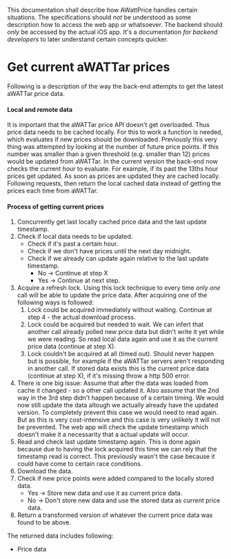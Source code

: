 This documentation shall describe how AWattPrice handles certain situations. The specifications should *not* be understood as some description how to access the web app or whatsoever. The backend should *only* be accessed by the actual iOS app. It's a documentation *for backend developers* to later understand certain concepts quicker.

# **Get current aWATTar prices**

Following is a description of the way the back-end attempts to get the latest aWATTar price data.

#### Local and remote data
It is important that the aWATTar price API doesn't get overloaded. Thus price data needs to be cached locally. For this to work a function is needed, which evaluates if new prices should be downloaded. Previously this very thing was attempted by looking at the number of future price points. If this number was smaller than a given threshold (e.g. smaller than 12) prices would be updated from aWATTar. In the current version the back-end now checks the current hour to evaluate. For example, if its past the 13ths hour prices get updated. As soon as prices are updated they are cached locally. Following requests, then return the local cached data instead of getting the prices each time from aWATTar.

#### Process of getting current prices

1. Concurrently get last locally cached price data and the last update timestamp.
2. Check if local data needs to be updated.
    - Check if it's past a certain hour.
    - Check if we don't have prices until the next day midnight.
    - Check if we already can update again relative to the last update timestamp.
        - No -> Continue at step X
        - Yes -> Continue at next step.
3. Acquire a refresh lock. Using this lock technique to every time *only one* call will be able to update the price data. After acquiring one of the following ways is followed:
   1. Lock could be acquired immediately without waiting. Continue at step 4 - the actual download process.
   2. Lock could be acquired but needed to wait. We can infert that another call already polled new price data but didn't write it yet while we were reading. So read local data again and use it as the current price data (continue at step X).
   3. Lock couldn't be acquired at all (timed out). Should never happen but is possible, for example if the aWATTar servers aren't responding in another call. If stored data exists this is the current price data (continue at step X), if it's missing throw a http 500 error.
4. There is one big issue: Assume that after the data was loaded from cache it changed - so a other call updated it. Also assume that the 2nd way in the 3rd step didn't happen because of a certain timing. We would now still update the data altough we actually already have the updated version. To completely prevent this case we would need to read again. But as this is very cost-intensive and this case is very unlikely it will not be prevented. The web app will check the update timestamp which doesn't make it a necessarity that a actual update will occur.
5. Read and check last update timestamp again. This is done again because due to having the lock acquired this time we can rely that the timestamp read is correct. This previously wasn't the case because it could have come to certain race conditions.
6. Download the data.
7. Check if new price points were added compared to the locally stored data.
   - Yes -> Store new data and use it as current price data.
   - No -> Don't store new data and use the stored data as current price data.
8. Return a transformed version of whatever the current price data was found to be above.

The returned data includes following:

- Price data
